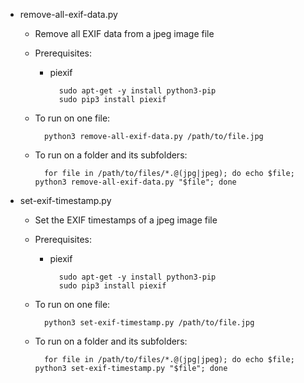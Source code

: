 - remove-all-exif-data.py
  - Remove all EXIF data from a jpeg image file
  - Prerequisites:
    - piexif
    
            sudo apt-get -y install python3-pip
            sudo pip3 install piexif
  - To run on one file:
  
          python3 remove-all-exif-data.py /path/to/file.jpg
  - To run on a folder and its subfolders:
  
          for file in /path/to/files/*.@(jpg|jpeg); do echo $file; python3 remove-all-exif-data.py "$file"; done
    
- set-exif-timestamp.py
  - Set the EXIF timestamps of a jpeg image file
  - Prerequisites:
    - piexif
    
            sudo apt-get -y install python3-pip
            sudo pip3 install piexif
  - To run on one file:
  
          python3 set-exif-timestamp.py /path/to/file.jpg
  - To run on a folder and its subfolders:
  
          for file in /path/to/files/*.@(jpg|jpeg); do echo $file; python3 set-exif-timestamp.py "$file"; done
